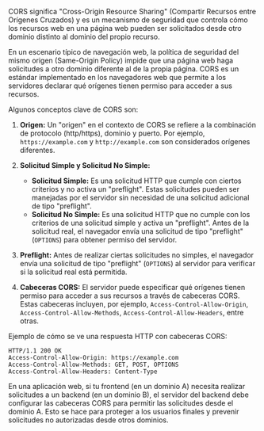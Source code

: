 CORS significa "Cross-Origin Resource Sharing" (Compartir Recursos entre Orígenes Cruzados) y es un mecanismo de seguridad que controla cómo los recursos web en una página web pueden ser solicitados desde otro dominio distinto al dominio del propio recurso.

En un escenario típico de navegación web, la política de seguridad del mismo origen (Same-Origin Policy) impide que una página web haga solicitudes a otro dominio diferente al de la propia página. CORS es un estándar implementado en los navegadores web que permite a los servidores declarar qué orígenes tienen permiso para acceder a sus recursos.

Algunos conceptos clave de CORS son:

1. **Origen:** Un "origen" en el contexto de CORS se refiere a la combinación de protocolo (http/https), dominio y puerto. Por ejemplo, `https://example.com` y `http://example.com` son considerados orígenes diferentes.

2. **Solicitud Simple y Solicitud No Simple:**
   - **Solicitud Simple:** Es una solicitud HTTP que cumple con ciertos criterios y no activa un "preflight". Estas solicitudes pueden ser manejadas por el servidor sin necesidad de una solicitud adicional de tipo "preflight".
   - **Solicitud No Simple:** Es una solicitud HTTP que no cumple con los criterios de una solicitud simple y activa un "preflight". Antes de la solicitud real, el navegador envía una solicitud de tipo "preflight" (`OPTIONS`) para obtener permiso del servidor.

3. **Preflight:** Antes de realizar ciertas solicitudes no simples, el navegador envía una solicitud de tipo "preflight" (`OPTIONS`) al servidor para verificar si la solicitud real está permitida.

4. **Cabeceras CORS:** El servidor puede especificar qué orígenes tienen permiso para acceder a sus recursos a través de cabeceras CORS. Estas cabeceras incluyen, por ejemplo, `Access-Control-Allow-Origin`, `Access-Control-Allow-Methods`, `Access-Control-Allow-Headers`, entre otras.

Ejemplo de cómo se ve una respuesta HTTP con cabeceras CORS:

```
HTTP/1.1 200 OK
Access-Control-Allow-Origin: https://example.com
Access-Control-Allow-Methods: GET, POST, OPTIONS
Access-Control-Allow-Headers: Content-Type
```

En una aplicación web, si tu frontend (en un dominio A) necesita realizar solicitudes a un backend (en un dominio B), el servidor del backend debe configurar las cabeceras CORS para permitir las solicitudes desde el dominio A. Esto se hace para proteger a los usuarios finales y prevenir solicitudes no autorizadas desde otros dominios.
